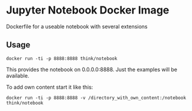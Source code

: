 # Jupyter Notebook Docker Image

Dockerfile for a useable notebook with several extensions

## Usage

```
docker run -ti -p 8888:8888 think/notebook
```
This provides the notebook on 0.0.0.0:8888.
Just the examples will be available.

To add own content start it like this:
```
docker run -ti -p 8888:8888 -v /directory_with_own_content:/notebook think/notebook
```
